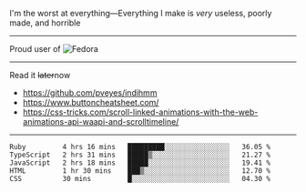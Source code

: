 I'm the worst at everything—Everything I make is *very* useless, poorly made, and horrible

___
Proud user of ![Fedora](https://img.shields.io/badge/-Fedora-blue?style=flat-square&logo=fedora)

___
Read it <s>later</s>now
- https://github.com/pveyes/indihmm
- https://www.buttoncheatsheet.com/
- https://css-tricks.com/scroll-linked-animations-with-the-web-animations-api-waapi-and-scrolltimeline/

___
<!--START_SECTION:waka-->
```text
Ruby         4 hrs 16 mins   █████████░░░░░░░░░░░░░░░░   36.05 % 
TypeScript   2 hrs 31 mins   █████▒░░░░░░░░░░░░░░░░░░░   21.27 % 
JavaScript   2 hrs 18 mins   █████░░░░░░░░░░░░░░░░░░░░   19.41 % 
HTML         1 hr 30 mins    ███▒░░░░░░░░░░░░░░░░░░░░░   12.70 % 
CSS          30 mins         █░░░░░░░░░░░░░░░░░░░░░░░░   04.30 % 
```
<!--END_SECTION:waka-->
